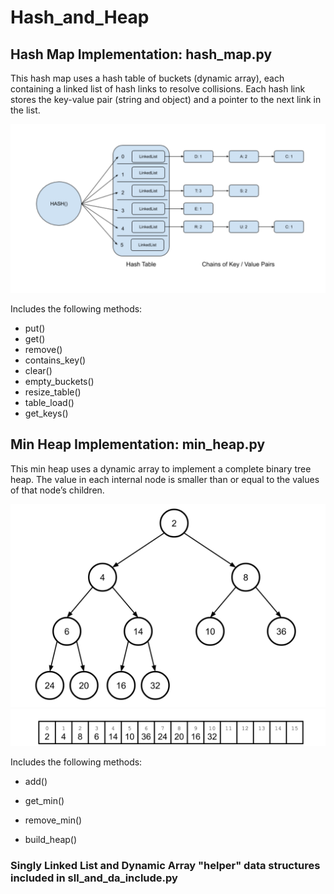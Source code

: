 # Hash_and_Heap

## Hash Map Implementation:  hash_map.py

This hash map uses a hash table of buckets (dynamic array), each containing a linked list of hash links to resolve collisions. Each hash link stores the key-value pair (string and object) and a pointer to the next link in the list.

![ScreenShot1](https://github.com/salleya/Hash_and_Heap/blob/master/ScreenShot1.png)

Includes the following methods:

- put()
- get()
- remove()
- contains_key()
- clear()
- empty_buckets()
- resize_table()
- table_load()
- get_keys()



## Min Heap Implementation:  min_heap.py

This min heap uses a dynamic array to implement a complete binary tree heap. The value in each internal node is smaller than or equal to the values of that node’s children.  

![ScreenShot1](https://github.com/salleya/Hash_and_Heap/blob/master/ScreenShot2.png)
![ScreenShot1](https://github.com/salleya/Hash_and_Heap/blob/master/ScreenShot3.png)

Includes the following methods:

- add()

- get_min()

- remove_min()

- build_heap()


### Singly Linked List and Dynamic Array "helper" data structures included in sll_and_da_include.py
